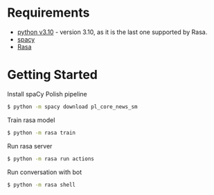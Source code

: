 
# Requirements

-   [python v3.10](https://www.python.org/downloads/) - version 3.10, as it is the last one supported by Rasa.
-   [spacy](https://spacy.io/usage)
-   [Rasa](https://rasa.com/docs/rasa/installation/installing-rasa-open-source)


# Getting Started

Install spaCy Polish pipeline
```bash
$ python -m spacy download pl_core_news_sm
```
Train rasa model
```bash
$ python -m rasa train
```
Run rasa server
```bash
$ python -m rasa run actions
```
Run conversation with bot
```bash
$ python -m rasa shell
```



